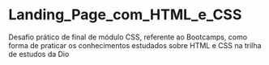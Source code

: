 # Landing_Page_com_HTML_e_CSS
Desafio prático de final de módulo CSS, referente ao Bootcamps, como forma de praticar os conhecimentos estudados sobre HTML e CSS na trilha de estudos da Dio
